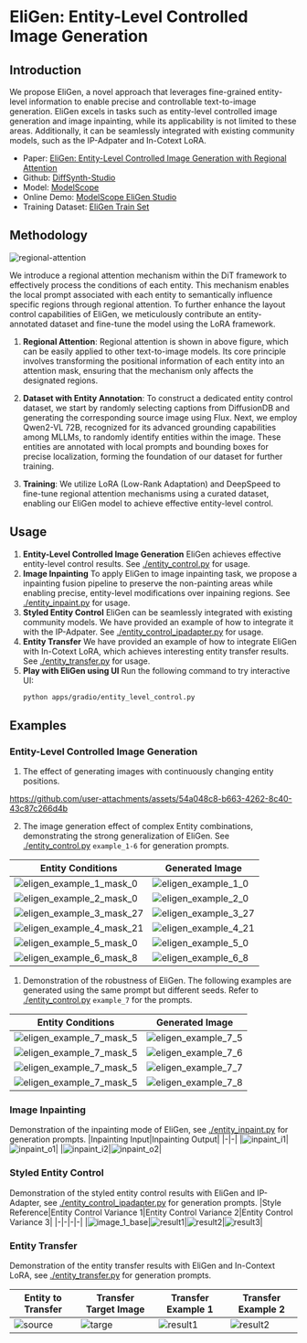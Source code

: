 # EliGen: Entity-Level Controlled Image Generation

## Introduction

We propose EliGen, a novel approach that leverages fine-grained entity-level information to enable precise and controllable text-to-image generation. EliGen excels in tasks such as entity-level controlled image generation and image inpainting, while its applicability is not limited to these areas. Additionally, it can be seamlessly integrated with existing community models, such as the IP-Adpater and In-Cotext LoRA.

* Paper: [EliGen: Entity-Level Controlled Image Generation with Regional Attention](https://arxiv.org/abs/2501.01097)
* Github: [DiffSynth-Studio](https://github.com/modelscope/DiffSynth-Studio)
* Model: [ModelScope](https://www.modelscope.cn/models/DiffSynth-Studio/Eligen)
* Online Demo: [ModelScope EliGen Studio](https://www.modelscope.cn/studios/DiffSynth-Studio/EliGen)
* Training Dataset: [EliGen Train Set](https://www.modelscope.cn/datasets/DiffSynth-Studio/EliGenTrainSet)


## Methodology

![regional-attention](https://github.com/user-attachments/assets/bef5ae2b-cc03-404e-b9c8-0c037ac66190)

We introduce a regional attention mechanism within the DiT framework to effectively process the conditions of each entity. This mechanism enables the local prompt associated with each entity to semantically influence specific regions through regional attention. To further enhance the layout control capabilities of EliGen, we meticulously contribute an entity-annotated dataset and fine-tune the model using the LoRA framework. 

1. **Regional Attention**: Regional attention is shown in above figure, which can be easily applied to other text-to-image models. Its core principle involves transforming the positional information of each entity into an attention mask, ensuring that the mechanism only affects the designated regions.
   
2. **Dataset with Entity Annotation**: To construct a dedicated entity control dataset, we start by randomly selecting captions from DiffusionDB and generating the corresponding source image using Flux. Next, we employ Qwen2-VL 72B, recognized for its advanced grounding capabilities among MLLMs, to randomly identify entities within the image. These entities are annotated with local prompts and bounding boxes for precise localization, forming the foundation of our dataset for further training.

3. **Training**: We utilize LoRA (Low-Rank Adaptation) and DeepSpeed to fine-tune regional attention mechanisms using a curated dataset, enabling our EliGen model to achieve effective entity-level control.

## Usage
1. **Entity-Level Controlled Image Generation**
   EliGen achieves effective entity-level control results. See [./entity_control.py](./entity_control.py) for usage.
2. **Image Inpainting**
   To apply EliGen to image inpainting task, we propose a inpainting fusion pipeline to preserve the non-painting areas while enabling precise, entity-level modifications over inpaining regions.
   See [./entity_inpaint.py](./entity_inpaint.py) for usage.
3. **Styled Entity Control**
   EliGen can be seamlessly integrated with existing community models. We have provided an example of how to integrate it with the IP-Adpater. See [./entity_control_ipadapter.py](./entity_control_ipadapter.py) for usage.
4. **Entity Transfer**
   We have provided an example of how to integrate EliGen with In-Cotext LoRA, which achieves interesting entity transfer results. See [./entity_transfer.py](./entity_transfer.py) for usage.
5. **Play with EliGen using UI**
   Run the following command to try interactive UI: 
   ```bash
   python apps/gradio/entity_level_control.py
   ```
## Examples
### Entity-Level Controlled Image Generation

1. The effect of generating images with continuously changing entity positions.

https://github.com/user-attachments/assets/54a048c8-b663-4262-8c40-43c87c266d4b

2. The image generation effect of complex Entity combinations, demonstrating the strong generalization of EliGen. See [./entity_control.py](./entity_control.py) `example_1-6` for generation prompts.

|Entity Conditions|Generated Image|
|-|-|
|![eligen_example_1_mask_0](https://github.com/user-attachments/assets/68cbedc0-32aa-4a8e-99d2-306dbb4620de)|![eligen_example_1_0](https://github.com/user-attachments/assets/c678c4b1-aa19-41df-b612-adc01b8b2009)|
|![eligen_example_2_mask_0](https://github.com/user-attachments/assets/1c6d9445-5022-4d91-ad2e-dc05321883d1)|![eligen_example_2_0](https://github.com/user-attachments/assets/86739945-cb07-4a49-b3b3-3bb65c90d14f)|
|![eligen_example_3_mask_27](https://github.com/user-attachments/assets/5ca4440d-d1db-45dd-b03c-0affefbd9ac3)|![eligen_example_3_27](https://github.com/user-attachments/assets/9160c22a-89ac-4d52-be1d-17ba2d8a67eb)|
|![eligen_example_4_mask_21](https://github.com/user-attachments/assets/26dfde2b-cc9a-4cb3-806a-7f7436d971a7)|![eligen_example_4_21](https://github.com/user-attachments/assets/1fff7346-6a8c-4eb6-986f-4ea848c6b363)|
|![eligen_example_5_mask_0](https://github.com/user-attachments/assets/8ca94e5f-f896-451d-a700-bcdc23689adb)|![eligen_example_5_0](https://github.com/user-attachments/assets/881a9395-6cc2-43e9-89b4-30b8f5437e6d)|
|![eligen_example_6_mask_8](https://github.com/user-attachments/assets/26c95abf-f2b1-44db-92c1-75d02c714c74)|![eligen_example_6_8](https://github.com/user-attachments/assets/8883abde-3fad-4a8b-ade0-ca5b977a290f)|

1. Demonstration of the robustness of EliGen. The following examples are generated using the same prompt but different seeds. Refer to [./entity_control.py](./entity_control.py) `example_7` for the prompts.

|Entity Conditions|Generated Image|
|-|-|
|![eligen_example_7_mask_5](https://github.com/user-attachments/assets/85630237-9d8b-41ea-9bd5-506652c61776)|![eligen_example_7_5](https://github.com/user-attachments/assets/d34b54d2-c59c-4c39-8ab4-c22f155283f1)|
|![eligen_example_7_mask_5](https://github.com/user-attachments/assets/85630237-9d8b-41ea-9bd5-506652c61776)|![eligen_example_7_6](https://github.com/user-attachments/assets/4050a3bf-a089-4f4f-81e0-e3b391cf7ceb)|
![eligen_example_7_mask_5](https://github.com/user-attachments/assets/85630237-9d8b-41ea-9bd5-506652c61776)|![eligen_example_7_7](https://github.com/user-attachments/assets/682feb5e-a27a-4ae4-a800-018b4e0e504c)|
|![eligen_example_7_mask_5](https://github.com/user-attachments/assets/85630237-9d8b-41ea-9bd5-506652c61776)|![eligen_example_7_8](https://github.com/user-attachments/assets/50266950-24b3-426a-ae74-c3ebadb853d9)|

### Image Inpainting
Demonstration of the inpainting mode of EliGen, see [./entity_inpaint.py](./entity_inpaint.py) for generation prompts.
|Inpainting Input|Inpainting Output|
|-|-|
|![inpaint_i1](https://github.com/user-attachments/assets/5ef499f3-3d8a-49cc-8ceb-86af7f5cb9f8)|![inpaint_o1](https://github.com/user-attachments/assets/88fc3bde-0984-4b3c-8ca9-d63de660855b)|
|![inpaint_i2](https://github.com/user-attachments/assets/5f74c710-bf30-4db1-ae40-a1e1995ccef6)|![inpaint_o2](https://github.com/user-attachments/assets/7c3b4857-b774-47ea-b163-34d49e7c976d)|
### Styled Entity Control
Demonstration of the styled entity control results with EliGen and IP-Adapter, see [./entity_control_ipadapter.py](./entity_control_ipadapter.py) for generation prompts.
|Style Reference|Entity Control Variance 1|Entity Control Variance 2|Entity Control Variance 3|
|-|-|-|-|
|![image_1_base](https://github.com/user-attachments/assets/5e2dd3ab-37d3-4f58-8e02-ee2f9b238604)|![result1](https://github.com/user-attachments/assets/0f6711a2-572a-41b3-938a-95deff6d732d)|![result2](https://github.com/user-attachments/assets/ce2e66e5-1fdf-44e8-bca7-555d805a50b1)|![result3](https://github.com/user-attachments/assets/ad2da233-2f7c-4065-ab57-b2d84dc2c0e2)|

### Entity Transfer
Demonstration of the entity transfer results with EliGen and In-Context LoRA, see [./entity_transfer.py](./entity_transfer.py) for generation prompts.

|Entity to Transfer|Transfer Target Image|Transfer Example 1|Transfer Example 2|
|-|-|-|-|
|![source](https://github.com/user-attachments/assets/0d40ef22-0a09-420d-bd5a-bfb93120b60d)|![targe](https://github.com/user-attachments/assets/f6c58ef2-54c1-4d86-8429-dad2eb0e0685)|![result1](https://github.com/user-attachments/assets/05eed2e3-097d-40af-8aae-1e0c75051f32)|![result2](https://github.com/user-attachments/assets/54314d16-244b-411e-8a91-96c500efa5f5)|